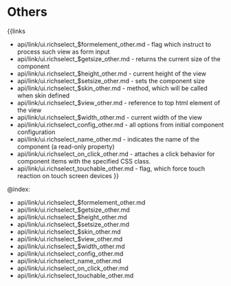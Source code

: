 
Others
=======

{{links
- api/link/ui.richselect_$formelement_other.md - flag which instruct to process such view as form input
- api/link/ui.richselect_$getsize_other.md - returns the current size of the component
- api/link/ui.richselect_$height_other.md - current height of the view
- api/link/ui.richselect_$setsize_other.md - sets the component size
- api/link/ui.richselect_$skin_other.md - method, which will be called when skin defined
- api/link/ui.richselect_$view_other.md - reference to top html element of the view
- api/link/ui.richselect_$width_other.md - current width of the view
- api/link/ui.richselect_config_other.md - all options from initial component configuration
- api/link/ui.richselect_name_other.md - indicates the name of the component (a read-only property)
- api/link/ui.richselect_on_click_other.md - attaches a click behavior for component items with the specified CSS class.
- api/link/ui.richselect_touchable_other.md - flag, which force touch reaction on touch screen devices
}}

@index:
- api/link/ui.richselect_$formelement_other.md
- api/link/ui.richselect_$getsize_other.md
- api/link/ui.richselect_$height_other.md
- api/link/ui.richselect_$setsize_other.md
- api/link/ui.richselect_$skin_other.md
- api/link/ui.richselect_$view_other.md
- api/link/ui.richselect_$width_other.md
- api/link/ui.richselect_config_other.md
- api/link/ui.richselect_name_other.md
- api/link/ui.richselect_on_click_other.md
- api/link/ui.richselect_touchable_other.md


